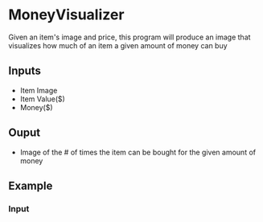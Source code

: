 # MoneyVisualizer
Given an item's image and price, this program will produce an image that visualizes how much of an item a given amount of money can buy

## Inputs  
- Item Image  
- Item Value($)
- Money($)  
  
## Ouput
- Image of the # of times the item can be bought for the given amount of money


## Example  
### Input

